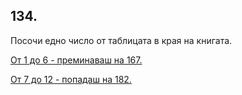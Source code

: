 ## 134.

Посочи едно число от таблицата в края на книгата.

[От 1 до 6 - преминаваш на 167.](./167)

[От 7 до 12 - попадаш на 182.](./182)
